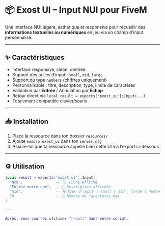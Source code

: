 # 📦 Exost UI – Input NUI pour FiveM

Une interface NUI légère, esthétique et responsive pour recueillir des **informations textuelles ou numériques** en jeu via un champ d'input personnalisé.

---

## ✨ Caractéristiques

- Interface responsive, clean, centrée
- Support des tailles d’input : `small`, `mid`, `large`
- Support du type `numbers` (chiffres uniquement)
- Personnalisable : titre, description, type, limite de caractères
- Validation par **Entrée** / Annulation par **Échap**
- Retour direct via `local result = exports['exost_ui']:Input(...)`
- Totalement compatible clavier/souris

---

## 📥 Installation

1. Place la ressource dans ton dossier `resources/`
2. Ajoute `ensure exost_ui` dans ton `server.cfg`
3. Assure-toi que ta ressource appelle bien cette UI via l’export ci-dessous

---

## ⚙️ Utilisation

```lua
local result = exports['exost_ui']:Input(
  "Nom",               -- 🏷️ Titre affiché
  "Entrez votre nom",  -- 📄 Description affichée
  "mid",               -- 🔠 Type d’input : small | mid | large | numbers
  50                   -- 🔢 Nombre de caractères max
)

---

Après, vous pourrez utiliser "result" dans votre script.
